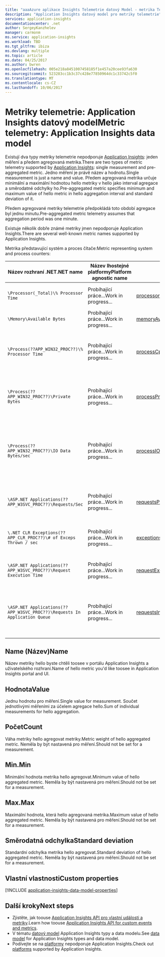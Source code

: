 ```yaml
---
title: "aaaAzure aplikace Insights Telemetrie datový Model - metrika Telemetrie | Microsoft Docs"
description: "Application Insights datový model pro metriky telemetrie"
services: application-insights
documentationcenter: .net
author: SergeyKanzhelev
manager: carmonm
ms.service: application-insights
ms.workload: TBD
ms.tgt_pltfrm: ibiza
ms.devlang: multiple
ms.topic: article
ms.date: 04/25/2017
ms.author: bwren
ms.openlocfilehash: 005e218a8451007458185f1e457a20cee93fa630
ms.sourcegitcommit: 523283cc1b3c37c428e77850964dc1c33742c5f0
ms.translationtype: MT
ms.contentlocale: cs-CZ
ms.lasthandoff: 10/06/2017
---
```

# <a name="metric-telemetry-application-insights-data-model"></a><span data-ttu-id="20df3-103">Metriky telemetrie: Application Insights datový model</span><span class="sxs-lookup"><span data-stu-id="20df3-103">Metric telemetry: Application Insights data model</span></span>

<span data-ttu-id="20df3-104">Existují dva typy metriky telemetrie nepodporuje [Application Insights](app-insights-overview.md): jeden měření a předem agregovaná metrika.</span><span class="sxs-lookup"><span data-stu-id="20df3-104">There are two types of metric telemetry supported by [Application Insights](app-insights-overview.md): single measurement and pre-aggregated metric.</span></span> <span data-ttu-id="20df3-105">Jedno měření je právě název a hodnotu.</span><span class="sxs-lookup"><span data-stu-id="20df3-105">Single measurement is just a name and value.</span></span> <span data-ttu-id="20df3-106">Předem agregovaná metrika určuje minimální a maximální hodnotou hello metriky v hello jako interval agregace a směrodatné odchylky ho.</span><span class="sxs-lookup"><span data-stu-id="20df3-106">Pre-aggregated metric specifies minimum and maximum value of hello metric in hello aggregation interval and standard deviation of it.</span></span>

<span data-ttu-id="20df3-107">Předem agregované metriky telemetrie předpokládá toto období agregace byl jednu minutu.</span><span class="sxs-lookup"><span data-stu-id="20df3-107">Pre-aggregated metric telemetry assumes that aggregation period was one minute.</span></span>

<span data-ttu-id="20df3-108">Existuje několik dobře známé metriky jmen nepodporuje Application Insights.</span><span class="sxs-lookup"><span data-stu-id="20df3-108">There are several well-known metric names supported by Application Insights.</span></span> 

<span data-ttu-id="20df3-109">Metrika představující systém a proces čítače:</span><span class="sxs-lookup"><span data-stu-id="20df3-109">Metric representing system and process counters:</span></span>

| <span data-ttu-id="20df3-110">**Název rozhraní .NET**</span><span class="sxs-lookup"><span data-stu-id="20df3-110">**.NET name**</span></span>             | <span data-ttu-id="20df3-111">**Název lhostejné platformy**</span><span class="sxs-lookup"><span data-stu-id="20df3-111">**Platform agnostic name**</span></span> | <span data-ttu-id="20df3-112">**Název REST API**</span><span class="sxs-lookup"><span data-stu-id="20df3-112">**REST API name**</span></span> | <span data-ttu-id="20df3-113">**Popis**</span><span class="sxs-lookup"><span data-stu-id="20df3-113">**Description**</span></span>
| ------------------------- | -------------------------- | ----------------- | ---------------- 
| `\Processor(_Total)\% Processor Time` | <span data-ttu-id="20df3-114">Probíhající práce...</span><span class="sxs-lookup"><span data-stu-id="20df3-114">Work in progress...</span></span> | [<span data-ttu-id="20df3-115">processorCpuPercentage</span><span class="sxs-lookup"><span data-stu-id="20df3-115">processorCpuPercentage</span></span>](https://dev.applicationinsights.io/apiexplorer/metrics?appId=DEMO_APP&apiKey=DEMO_KEY&metricId=performanceCounters%2FprocessorCpuPercentage) | <span data-ttu-id="20df3-116">Celkový počet počítačů procesoru</span><span class="sxs-lookup"><span data-stu-id="20df3-116">total machine CPU</span></span>
| `\Memory\Available Bytes`                 | <span data-ttu-id="20df3-117">Probíhající práce...</span><span class="sxs-lookup"><span data-stu-id="20df3-117">Work in progress...</span></span> | [<span data-ttu-id="20df3-118">memoryAvailableBytes</span><span class="sxs-lookup"><span data-stu-id="20df3-118">memoryAvailableBytes</span></span>](https://dev.applicationinsights.io/apiexplorer/metrics?appId=DEMO_APP&apiKey=DEMO_KEY&metricId=performanceCounters%2FmemoryAvailableBytes) | <span data-ttu-id="20df3-119">paměti k dispozici na disku</span><span class="sxs-lookup"><span data-stu-id="20df3-119">memory available on disk</span></span>
| `\Process(??APP_WIN32_PROC??)\% Processor Time` | <span data-ttu-id="20df3-120">Probíhající práce...</span><span class="sxs-lookup"><span data-stu-id="20df3-120">Work in progress...</span></span> | [<span data-ttu-id="20df3-121">processCpuPercentage</span><span class="sxs-lookup"><span data-stu-id="20df3-121">processCpuPercentage</span></span>](https://dev.applicationinsights.io/apiexplorer/metrics?appId=DEMO_APP&apiKey=DEMO_KEY&metricId=performanceCounters%2FprocessCpuPercentage) | <span data-ttu-id="20df3-122">Procesor hello procesu, který je hostitelem aplikace hello</span><span class="sxs-lookup"><span data-stu-id="20df3-122">CPU of hello process hosting hello application</span></span>
| `\Process(??APP_WIN32_PROC??)\Private Bytes`      | <span data-ttu-id="20df3-123">Probíhající práce...</span><span class="sxs-lookup"><span data-stu-id="20df3-123">Work in progress...</span></span> | [<span data-ttu-id="20df3-124">processPrivateBytes</span><span class="sxs-lookup"><span data-stu-id="20df3-124">processPrivateBytes</span></span>](https://dev.applicationinsights.io/apiexplorer/metrics?appId=DEMO_APP&apiKey=DEMO_KEY&metricId=performanceCounters%2FprocessPrivateBytes) | <span data-ttu-id="20df3-125">využité procesem hello hostování aplikace hello</span><span class="sxs-lookup"><span data-stu-id="20df3-125">memory used by hello process hosting hello application</span></span>
| `\Process(??APP_WIN32_PROC??)\IO Data Bytes/sec` | <span data-ttu-id="20df3-126">Probíhající práce...</span><span class="sxs-lookup"><span data-stu-id="20df3-126">Work in progress...</span></span> | [<span data-ttu-id="20df3-127">processIOBytesPerSecond</span><span class="sxs-lookup"><span data-stu-id="20df3-127">processIOBytesPerSecond</span></span>](https://dev.applicationinsights.io/apiexplorer/metrics?appId=DEMO_APP&apiKey=DEMO_KEY&metricId=performanceCounters%2FprocessIOBytesPerSecond) | <span data-ttu-id="20df3-128">Počet vstupně-výstupních operací se spustí proces, který je hostitelem aplikace hello</span><span class="sxs-lookup"><span data-stu-id="20df3-128">rate of I/O operations runs by process hosting hello application</span></span>
| `\ASP.NET Applications(??APP_W3SVC_PROC??)\Requests/Sec`             | <span data-ttu-id="20df3-129">Probíhající práce...</span><span class="sxs-lookup"><span data-stu-id="20df3-129">Work in progress...</span></span> | [<span data-ttu-id="20df3-130">requestsPerSecond</span><span class="sxs-lookup"><span data-stu-id="20df3-130">requestsPerSecond</span></span>](https://dev.applicationinsights.io/apiexplorer/metrics?appId=DEMO_APP&apiKey=DEMO_KEY&metricId=performanceCounters%2FrequestsPerSecond) | <span data-ttu-id="20df3-131">Míra požadavků zpracovaných aplikací</span><span class="sxs-lookup"><span data-stu-id="20df3-131">rate of requests processed by application</span></span> 
| `\.NET CLR Exceptions(??APP_CLR_PROC??)\# of Exceps Thrown / sec`    | <span data-ttu-id="20df3-132">Probíhající práce...</span><span class="sxs-lookup"><span data-stu-id="20df3-132">Work in progress...</span></span> | [<span data-ttu-id="20df3-133">exceptionsPerSecond</span><span class="sxs-lookup"><span data-stu-id="20df3-133">exceptionsPerSecond</span></span>](https://dev.applicationinsights.io/apiexplorer/metrics?appId=DEMO_APP&apiKey=DEMO_KEY&metricId=performanceCounters%2FexceptionsPerSecond) | <span data-ttu-id="20df3-134">počet výjimek vyvolaných aplikace</span><span class="sxs-lookup"><span data-stu-id="20df3-134">rate of exceptions thrown by application</span></span>
| `\ASP.NET Applications(??APP_W3SVC_PROC??)\Request Execution Time`   | <span data-ttu-id="20df3-135">Probíhající práce...</span><span class="sxs-lookup"><span data-stu-id="20df3-135">Work in progress...</span></span> | [<span data-ttu-id="20df3-136">requestExecutionTime</span><span class="sxs-lookup"><span data-stu-id="20df3-136">requestExecutionTime</span></span>](https://dev.applicationinsights.io/apiexplorer/metrics?appId=DEMO_APP&apiKey=DEMO_KEY&metricId=performanceCounters%2FrequestExecutionTime) | <span data-ttu-id="20df3-137">čas spuštění průměrný počet požadavků</span><span class="sxs-lookup"><span data-stu-id="20df3-137">average requests execution time</span></span>
| `\ASP.NET Applications(??APP_W3SVC_PROC??)\Requests In Application Queue` | <span data-ttu-id="20df3-138">Probíhající práce...</span><span class="sxs-lookup"><span data-stu-id="20df3-138">Work in progress...</span></span> | [<span data-ttu-id="20df3-139">requestsInQueue</span><span class="sxs-lookup"><span data-stu-id="20df3-139">requestsInQueue</span></span>](https://dev.applicationinsights.io/apiexplorer/metrics?appId=DEMO_APP&apiKey=DEMO_KEY&metricId=performanceCounters%2FrequestsInQueue) | <span data-ttu-id="20df3-140">Počet požadavků čekajících na zpracování ve frontě hello</span><span class="sxs-lookup"><span data-stu-id="20df3-140">number of requests waiting for hello processing in a queue</span></span>

## <a name="name"></a><span data-ttu-id="20df3-141">Name (Název)</span><span class="sxs-lookup"><span data-stu-id="20df3-141">Name</span></span>

<span data-ttu-id="20df3-142">Název metriky hello byste chtěli toosee v portálu Application Insights a uživatelského rozhraní.</span><span class="sxs-lookup"><span data-stu-id="20df3-142">Name of hello metric you'd like toosee in Application Insights portal and UI.</span></span> 

## <a name="value"></a><span data-ttu-id="20df3-143">Hodnota</span><span class="sxs-lookup"><span data-stu-id="20df3-143">Value</span></span>

<span data-ttu-id="20df3-144">Jednu hodnotu pro měření.</span><span class="sxs-lookup"><span data-stu-id="20df3-144">Single value for measurement.</span></span> <span data-ttu-id="20df3-145">Součet jednotlivými měřeními za účelem agregace hello.</span><span class="sxs-lookup"><span data-stu-id="20df3-145">Sum of individual measurements for hello aggregation.</span></span>

## <a name="count"></a><span data-ttu-id="20df3-146">Počet</span><span class="sxs-lookup"><span data-stu-id="20df3-146">Count</span></span>

<span data-ttu-id="20df3-147">Váha metriky hello agregovat metriky.</span><span class="sxs-lookup"><span data-stu-id="20df3-147">Metric weight of hello aggregated metric.</span></span> <span data-ttu-id="20df3-148">Neměla by být nastavená pro měření.</span><span class="sxs-lookup"><span data-stu-id="20df3-148">Should not be set for a measurement.</span></span>

## <a name="min"></a><span data-ttu-id="20df3-149">Min.</span><span class="sxs-lookup"><span data-stu-id="20df3-149">Min</span></span>

<span data-ttu-id="20df3-150">Minimální hodnota metrika hello agregovat.</span><span class="sxs-lookup"><span data-stu-id="20df3-150">Minimum value of hello aggregated metric.</span></span> <span data-ttu-id="20df3-151">Neměla by být nastavená pro měření.</span><span class="sxs-lookup"><span data-stu-id="20df3-151">Should not be set for a measurement.</span></span>

## <a name="max"></a><span data-ttu-id="20df3-152">Max.</span><span class="sxs-lookup"><span data-stu-id="20df3-152">Max</span></span>

<span data-ttu-id="20df3-153">Maximální hodnota, která hello agregovaná metrika.</span><span class="sxs-lookup"><span data-stu-id="20df3-153">Maximum value of hello aggregated metric.</span></span> <span data-ttu-id="20df3-154">Neměla by být nastavená pro měření.</span><span class="sxs-lookup"><span data-stu-id="20df3-154">Should not be set for a measurement.</span></span>

## <a name="standard-deviation"></a><span data-ttu-id="20df3-155">Směrodatná odchylka</span><span class="sxs-lookup"><span data-stu-id="20df3-155">Standard deviation</span></span>

<span data-ttu-id="20df3-156">Standardní odchylka metrika hello agregovat.</span><span class="sxs-lookup"><span data-stu-id="20df3-156">Standard deviation of hello aggregated metric.</span></span> <span data-ttu-id="20df3-157">Neměla by být nastavená pro měření.</span><span class="sxs-lookup"><span data-stu-id="20df3-157">Should not be set for a measurement.</span></span>

## <a name="custom-properties"></a><span data-ttu-id="20df3-158">Vlastní vlastnosti</span><span class="sxs-lookup"><span data-stu-id="20df3-158">Custom properties</span></span>

[!INCLUDE [application-insights-data-model-properties](../../includes/application-insights-data-model-properties.md)]

## <a name="next-steps"></a><span data-ttu-id="20df3-159">Další kroky</span><span class="sxs-lookup"><span data-stu-id="20df3-159">Next steps</span></span>

- <span data-ttu-id="20df3-160">Zjistěte, jak toouse [Application Insights API pro vlastní události a metriky](app-insights-api-custom-events-metrics.md#trackmetric).</span><span class="sxs-lookup"><span data-stu-id="20df3-160">Learn how toouse [Application Insights API for custom events and metrics](app-insights-api-custom-events-metrics.md#trackmetric).</span></span>
- <span data-ttu-id="20df3-161">V tématu [datový model](application-insights-data-model.md) Application Insights typy a data modelu.</span><span class="sxs-lookup"><span data-stu-id="20df3-161">See [data model](application-insights-data-model.md) for Application Insights types and data model.</span></span>
- <span data-ttu-id="20df3-162">Podívejte se na [platformy](app-insights-platforms.md) nepodporuje Application Insights.</span><span class="sxs-lookup"><span data-stu-id="20df3-162">Check out [platforms](app-insights-platforms.md) supported by Application Insights.</span></span>
